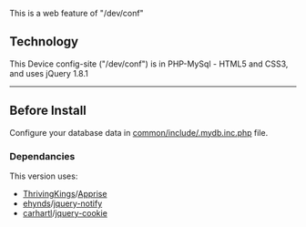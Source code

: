 This is a web feature of "/dev/conf"

## Technology
This Device config-site ("/dev/conf") is in PHP-MySql - HTML5 and CSS3, and uses jQuery 1.8.1

----

## Before Install
Configure your database data in [common/include/.mydb.inc.php](https://github.com/gubi/Ninux-Device-config-page/blob/master/web/common/include/.mydb.inc.php) file.

### Dependancies
This version uses:
* [ThrivingKings](https://github.com/ThrivingKings)/[Apprise](https://github.com/ThrivingKings/Apprise)
* [ehynds](https://github.com/ehynds)/[jquery-notify](https://github.com/ehynds/jquery-notify)
* [carhartl](https://github.com/carhartl)/[jquery-cookie](https://github.com/carhartl/jquery-cookie)
